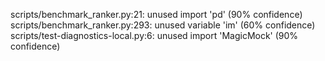 scripts/benchmark_ranker.py:21: unused import 'pd' (90% confidence)
scripts/benchmark_ranker.py:293: unused variable 'im' (60% confidence)
scripts/test-diagnostics-local.py:6: unused import 'MagicMock' (90% confidence)
